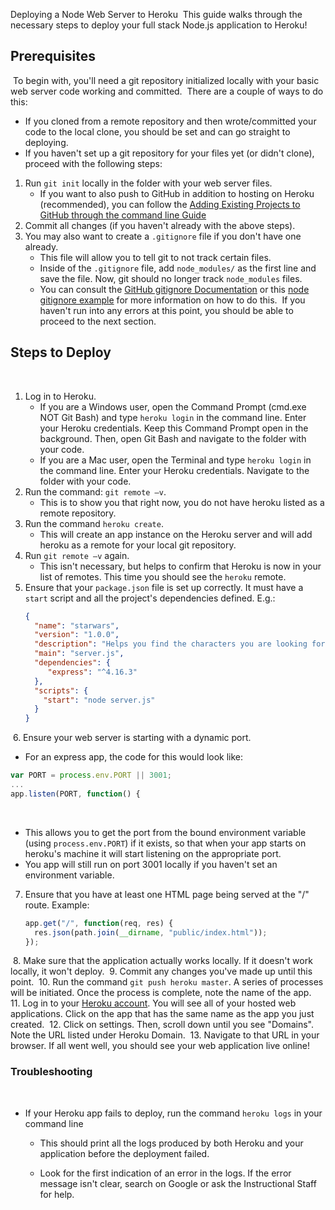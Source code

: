  Deploying a Node Web Server to Heroku
​
This guide walks through the necessary steps to deploy your full stack Node.js application to Heroku!
​
## Prerequisites
​
To begin with, you'll need a git repository initialized locally with your basic web server code working and committed.
​
There are a couple of ways to do this:
​
   * If you cloned from a remote repository and then wrote/committed your code to the local clone, you should be set and can go straight to deploying.
​
   * If you haven't set up a git repository for your files yet (or didn't clone), proceed with the following steps:
​
1. Run `git init` locally in the folder with your web server files.
​
   * If you want to also push to GitHub in addition to hosting on Heroku (recommended), you can follow the [Adding Existing Projects to GitHub through the command line Guide](https://help.github.com/articles/adding-an-existing-project-to-github-using-the-command-line/)
​
2. Commit all changes (if you haven't already with the above steps).
​
3. You may also want to create a `.gitignore` file if you don't have one already. 
​
   * This file will allow you to tell git to not track certain files.
​
   * Inside of the `.gitignore` file, add `node_modules/` as the first line and save the file. Now, git should no longer track `node_modules` files.
​
   * You can consult the [GitHub gitignore Documentation](https://help.github.com/articles/ignoring-files/) or this [node gitignore example](https://github.com/github/gitignore/blob/master/Node.gitignore) for more information on how to do this.
​
If you haven't run into any errors at this point, you should be able to proceed to the next section.
​
## Steps to Deploy
​
1. Log in to Heroku.
​
   * If you are a Windows user, open the Command Prompt (cmd.exe NOT Git Bash) and type `heroku login` in the command line. Enter your Heroku credentials.  Keep this Command Prompt open in the background. Then, open Git Bash and navigate to the folder with your code.
​
   * If you are a Mac user, open the Terminal and type `heroku login` in the command line. Enter your Heroku credentials. Navigate to the folder with your code.
​
2. Run the command: `git remote –v`.
   * This is to show you that right now, you do not have heroku listed as a remote repository.
​
3. Run the command `heroku create`.
   * This will create an app instance on the Heroku server and will add heroku as a remote for your local git repository.
​
4. Run `git remote –v` again.
   * This isn't necessary, but helps to confirm that Heroku is now in your list of remotes. This time you should see the `heroku` remote.
​
5. Ensure that your `package.json` file is set up correctly. It must have a `start` script and all the project's dependencies defined. E.g.:
​
   ```json
   {
     "name": "starwars",
     "version": "1.0.0",
     "description": "Helps you find the characters you are looking for",
     "main": "server.js",
     "dependencies": {
        "express": "^4.16.3"
     },
     "scripts": {
       "start": "node server.js"
     }
   }
   ```
​
6. Ensure your web server is starting with a dynamic port.
   
   * For an express app, the code for this would look like:
​
   ```js
   var PORT = process.env.PORT || 3001;
   ...
   app.listen(PORT, function() {
   ```
​
   * This allows you to get the port from the bound environment variable (using `process.env.PORT`) if it exists, so that when your app starts on heroku's machine it will start listening on the appropriate port.
​
   * You app will still run on port 3001 locally if you haven't set an environment variable.
​
7. Ensure that you have at least one HTML page being served at the "/" route. Example:
​
    ```js
    app.get("/", function(req, res) {
      res.json(path.join(__dirname, "public/index.html"));
    });
    ```
​
8. Make sure that the application actually works locally. If it doesn't work locally, it won't deploy.
​
9. Commit any changes you've made up until this point.
​
10. Run the command `git push heroku master`. A series of processes will be initiated. Once the process is complete, note the name of the app.
​
11. Log in to your [Heroku account](https://id.heroku.com/login). You will see all of your hosted web applications. Click on the app that has the same name as the app you just created.
​
12. Click on settings. Then, scroll down until you see "Domains". Note the URL listed under Heroku Domain.
​
13. Navigate to that URL in your browser. If all went well, you should see your web application live online!
​
### Troubleshooting
​
* If your Heroku app fails to deploy, run the command `heroku logs` in your command line
​
  * This should print all the logs produced by both Heroku and your application before the deployment failed. 
  
  * Look for the first indication of an error in the logs. If the error message isn't clear, search on Google or ask the Instructional Staff for help.